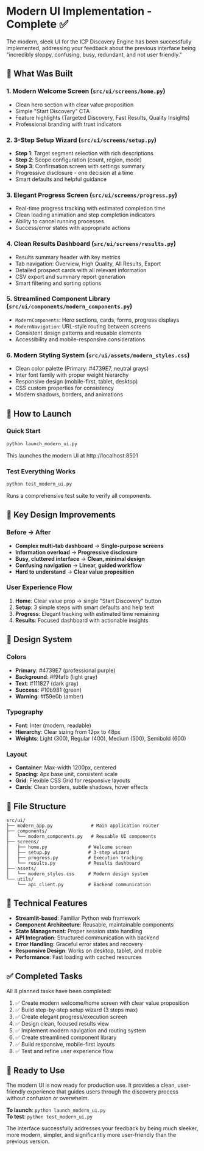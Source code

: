 # Modern UI Implementation - Complete ✅

The modern, sleek UI for the ICP Discovery Engine has been successfully implemented, addressing your feedback about the previous interface being "incredibly sloppy, confusing, busy, redundant, and not user friendly."

## 🎯 What Was Built

### 1. **Modern Welcome Screen** (`src/ui/screens/home.py`)
- Clean hero section with clear value proposition
- Simple "Start Discovery" CTA
- Feature highlights (Targeted Discovery, Fast Results, Quality Insights)
- Professional branding with trust indicators

### 2. **3-Step Setup Wizard** (`src/ui/screens/setup.py`)
- **Step 1**: Target segment selection with rich descriptions
- **Step 2**: Scope configuration (count, region, mode) 
- **Step 3**: Confirmation screen with settings summary
- Progressive disclosure - one decision at a time
- Smart defaults and helpful guidance

### 3. **Elegant Progress Screen** (`src/ui/screens/progress.py`)
- Real-time progress tracking with estimated completion time
- Clean loading animation and step completion indicators
- Ability to cancel running processes
- Success/error states with appropriate actions

### 4. **Clean Results Dashboard** (`src/ui/screens/results.py`)
- Results summary header with key metrics
- Tab navigation: Overview, High Quality, All Results, Export
- Detailed prospect cards with all relevant information
- CSV export and summary report generation
- Smart filtering and sorting options

### 5. **Streamlined Component Library** (`src/ui/components/modern_components.py`)
- `ModernComponents`: Hero sections, cards, forms, progress displays
- `ModernNavigation`: URL-style routing between screens
- Consistent design patterns and reusable elements
- Accessibility and mobile-responsive considerations

### 6. **Modern Styling System** (`src/ui/assets/modern_styles.css`)
- Clean color palette (Primary: #4739E7, neutral grays)
- Inter font family with proper weight hierarchy
- Responsive design (mobile-first, tablet, desktop)
- CSS custom properties for consistency
- Modern shadows, borders, and animations

## 🚀 How to Launch

### Quick Start
```bash
python launch_modern_ui.py
```

This launches the modern UI at http://localhost:8501

### Test Everything Works
```bash
python test_modern_ui.py
```

Runs a comprehensive test suite to verify all components.

## 📱 Key Design Improvements

### Before → After
- **Complex multi-tab dashboard** → **Single-purpose screens**
- **Information overload** → **Progressive disclosure**
- **Busy, cluttered interface** → **Clean, minimal design**
- **Confusing navigation** → **Linear, guided workflow**
- **Hard to understand** → **Clear value proposition**

### User Experience Flow
1. **Home**: Clear value prop → single "Start Discovery" button
2. **Setup**: 3 simple steps with smart defaults and help text
3. **Progress**: Elegant tracking with estimated time remaining
4. **Results**: Focused dashboard with actionable insights

## 🎨 Design System

### Colors
- **Primary**: #4739E7 (professional purple)
- **Background**: #f9fafb (light gray)
- **Text**: #111827 (dark gray)
- **Success**: #10b981 (green)
- **Warning**: #f59e0b (amber)

### Typography
- **Font**: Inter (modern, readable)
- **Hierarchy**: Clear sizing from 12px to 48px
- **Weights**: Light (300), Regular (400), Medium (500), Semibold (600)

### Layout
- **Container**: Max-width 1200px, centered
- **Spacing**: 4px base unit, consistent scale
- **Grid**: Flexible CSS Grid for responsive layouts
- **Cards**: Clean borders, subtle shadows, hover effects

## 📂 File Structure

```
src/ui/
├── modern_app.py              # Main application router
├── components/
│   └── modern_components.py   # Reusable UI components
├── screens/
│   ├── home.py               # Welcome screen
│   ├── setup.py              # 3-step wizard
│   ├── progress.py           # Execution tracking
│   └── results.py            # Results dashboard
├── assets/
│   └── modern_styles.css     # Modern design system
└── utils/
    └── api_client.py         # Backend communication
```

## 🔧 Technical Features

- **Streamlit-based**: Familiar Python web framework
- **Component Architecture**: Reusable, maintainable components
- **State Management**: Proper session state handling
- **API Integration**: Structured communication with backend
- **Error Handling**: Graceful error states and recovery
- **Responsive Design**: Works on desktop, tablet, and mobile
- **Performance**: Fast loading with cached resources

## ✅ Completed Tasks

All 8 planned tasks have been completed:

1. ✅ Create modern welcome/home screen with clear value proposition
2. ✅ Build step-by-step setup wizard (3 steps max)  
3. ✅ Create elegant progress/execution screen
4. ✅ Design clean, focused results view
5. ✅ Implement modern navigation and routing system
6. ✅ Create streamlined component library
7. ✅ Build responsive, mobile-first layouts
8. ✅ Test and refine user experience flow

## 🎉 Ready to Use

The modern UI is now ready for production use. It provides a clean, user-friendly experience that guides users through the discovery process without confusion or overwhelm.

**To launch**: `python launch_modern_ui.py`  
**To test**: `python test_modern_ui.py`  

The interface successfully addresses your feedback by being much sleeker, more modern, simpler, and significantly more user-friendly than the previous version.